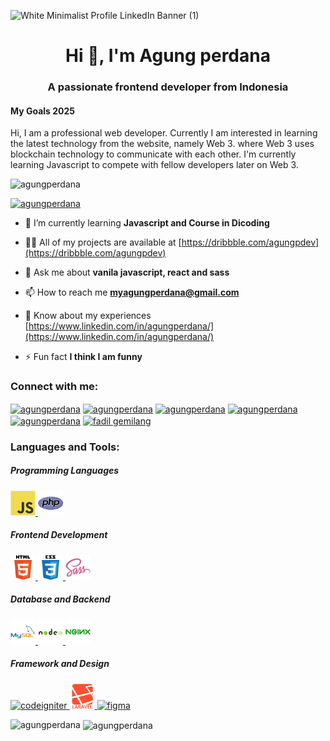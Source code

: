 ![White Minimalist Profile LinkedIn Banner (1)](https://user-images.githubusercontent.com/50897936/198192846-f0b7ddea-8dd8-498a-b3cc-0bbda087d8c9.png)


<h1 align="center">Hi 👋, I'm Agung perdana</h1>
<h3 align="center">A passionate frontend developer from Indonesia</h3>
<h4>My Goals 2025</h4>
<p>Hi, I am a professional web developer. Currently I am interested in learning the latest technology from the website, namely Web 3. where Web 3 uses blockchain technology to communicate with each other. I'm currently learning Javascript to compete with fellow developers later on Web 3.</p>

<p align="left"> <img src="https://komarev.com/ghpvc/?username=agungpdev&label=Profile%20views&color=0e75b6&style=flat" alt="agungperdana" /> </p>

<p align="left"> <a href="https://twitter.com/agungpdev" target="blank"><img src="https://img.shields.io/twitter/follow/agungpdev?logo=twitter&style=for-the-badge" alt="agungperdana" /></a> </p>

- 🌱 I’m currently learning **Javascript and Course in Dicoding**

- 👨‍💻 All of my projects are available at [https://dribbble.com/agungpdev](https://dribbble.com/agungpdev)

- 💬 Ask me about **vanila javascript, react and sass**

- 📫 How to reach me **myagungperdana@gmail.com**

- 📄 Know about my experiences [https://www.linkedin.com/in/agungperdana/](https://www.linkedin.com/in/agungperdana/)

- ⚡ Fun fact **I think I am funny**

<h3 align="left">Connect with me:</h3>
<p align="left">
<a href="https://codepen.io/fadilgemilang" target="blank"><img align="center" src="https://raw.githubusercontent.com/rahuldkjain/github-profile-readme-generator/master/src/images/icons/Social/codepen.svg" alt="agungperdana" height="30" width="40" /></a>
<a href="https://twitter.com/agungpdev" target="blank"><img align="center" src="https://raw.githubusercontent.com/rahuldkjain/github-profile-readme-generator/master/src/images/icons/Social/twitter.svg" alt="agungperdana" height="30" width="40" /></a>
<a href="https://linkedin.com/in/agungperdana" target="blank"><img align="center" src="https://raw.githubusercontent.com/rahuldkjain/github-profile-readme-generator/master/src/images/icons/Social/linked-in-alt.svg" alt="agungperdana" height="30" width="40" /></a>
<a href="https://instagram.com/agungpdev" target="blank"><img align="center" src="https://raw.githubusercontent.com/rahuldkjain/github-profile-readme-generator/master/src/images/icons/Social/instagram.svg" alt="agungperdana" height="30" width="40" /></a>
<a href="https://dribbble.com/agungpdev" target="blank"><img align="center" src="https://raw.githubusercontent.com/rahuldkjain/github-profile-readme-generator/master/src/images/icons/Social/dribbble.svg" alt="agungperdana" height="30" width="40" /></a>
<a href="https://www.youtube.com/c/fadil gemilang" target="blank"><img align="center" src="https://raw.githubusercontent.com/rahuldkjain/github-profile-readme-generator/master/src/images/icons/Social/youtube.svg" alt="fadil gemilang" height="30" width="40" /></a>
</p>

<h3 align="left">Languages and Tools:</h3>
<h5>Programming Languages</h5>
<p>
<a href="https://developer.mozilla.org/en-US/docs/Web/JavaScript" target="_blank" rel="noreferrer"> <img src="https://raw.githubusercontent.com/devicons/devicon/master/icons/javascript/javascript-original.svg" alt="javascript" width="40" height="40"/> </a>
<a href="https://www.php.net" target="_blank" rel="noreferrer"> <img src="https://raw.githubusercontent.com/devicons/devicon/master/icons/php/php-original.svg" alt="php" width="40" height="40"/> </a>
</p>
<h5>Frontend Development</h5>
<p>
<a href="https://www.w3.org/html/" target="_blank" rel="noreferrer"> <img src="https://raw.githubusercontent.com/devicons/devicon/master/icons/html5/html5-original-wordmark.svg" alt="html5" width="40" height="40"/> </a> 
<a href="https://www.w3schools.com/css/" target="_blank" rel="noreferrer"> <img src="https://raw.githubusercontent.com/devicons/devicon/master/icons/css3/css3-original-wordmark.svg" alt="css3" width="40" height="40"/> </a>
<a href="https://sass-lang.com" target="_blank" rel="noreferrer"> <img src="https://raw.githubusercontent.com/devicons/devicon/master/icons/sass/sass-original.svg" alt="sass" width="40" height="40"/> </a>
</p>
<h5>Database and Backend</h5>
<p>
<a href="https://www.mysql.com/" target="_blank" rel="noreferrer"> <img src="https://raw.githubusercontent.com/devicons/devicon/master/icons/mysql/mysql-original-wordmark.svg" alt="mysql" width="40" height="40"/> </a>
<a href="https://nodejs.org" target="_blank" rel="noreferrer"> <img src="https://raw.githubusercontent.com/devicons/devicon/master/icons/nodejs/nodejs-original-wordmark.svg" alt="nodejs" width="40" height="40"/> </a>
<a href="https://www.nginx.com" target="_blank" rel="noreferrer"> <img src="https://raw.githubusercontent.com/devicons/devicon/master/icons/nginx/nginx-original.svg" alt="nginx" width="40" height="40"/> </a>
</p>
<h5>Framework and Design</h5>
<p align="left"> </a> <a href="https://codeigniter.com" target="_blank" rel="noreferrer"> <img src="https://cdn.worldvectorlogo.com/logos/codeigniter.svg" alt="codeigniter" width="40" height="40"/> </a>
<a href="https://laravel.com/" target="_blank" rel="noreferrer"> <img src="https://raw.githubusercontent.com/devicons/devicon/master/icons/laravel/laravel-plain-wordmark.svg" alt="laravel" width="40" height="40"/> </a>
<a href="https://www.figma.com/" target="_blank" rel="noreferrer"> <img src="https://www.vectorlogo.zone/logos/figma/figma-icon.svg" alt="figma" width="40" height="40"/></a>
</p>

<p><img align="left" src="https://github-readme-stats.vercel.app/api/top-langs?username=agungpdev&show_icons=true&locale=en&layout=compact" alt="agungperdana" /></p>

<p>&nbsp;<img align="center" src="https://github-readme-stats.vercel.app/api?username=agungpdev&show_icons=true&locale=en" alt="agungperdana" /></p>

